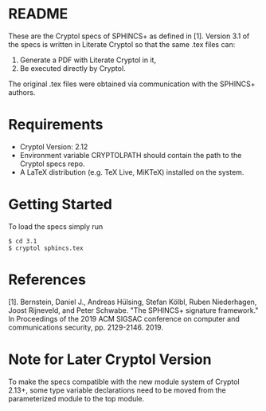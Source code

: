 # README

These are the Cryptol specs of SPHINCS+ as defined in [1]. Version 3.1 of the specs is written in Literate Cryptol so that the same .tex files can:
1. Generate a PDF with Literate Cryptol in it,
1. Be executed directly by Cryptol.

The original .tex files were obtained via communication with the SPHINCS+ authors.

# Requirements

- Cryptol Version: 2.12
- Environment variable CRYPTOLPATH should contain the path to the Cryptol specs repo.
- A LaTeX distribution (e.g. TeX Live, MiKTeX) installed on the system.

# Getting Started
To load the specs simply run

```
$ cd 3.1
$ cryptol sphincs.tex
```

# References
[1]. Bernstein, Daniel J., Andreas Hülsing, Stefan Kölbl, Ruben Niederhagen, Joost Rijneveld, and Peter Schwabe. "The SPHINCS+ signature framework." In Proceedings of the 2019 ACM SIGSAC conference on computer and communications security, pp. 2129-2146. 2019.

# Note for Later Cryptol Version
To make the specs compatible with the new module system of Cryptol 2.13+, some type variable declarations need to be moved from the parameterized module to the top module.
